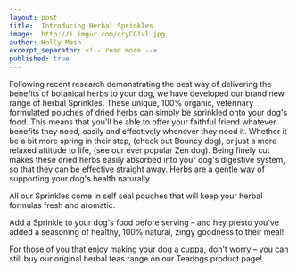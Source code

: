 ```yaml
---
layout: post
title:  Introducing Herbal Sprinkles 
image:  http://i.imgur.com/qryCG1vl.jpg
author: Holly Mash
excerpt_separator: <!-- read more -->
published: true
---
```


Following recent research demonstrating the best way of delivering the benefits of botanical herbs to your dog, we have developed our brand new range of herbal Sprinkles. These unique, 100% organic, veterinary formulated pouches of dried herbs can simply be sprinkled onto your dog's food. This means that you'll be able to offer your faithful friend whatever benefits they need, easily and effectively whenever they need it. <!-- read more -->Whether it be a bit more spring in their step, (check out Bouncy dog), or just a more relaxed attitude to life, (see our ever popular Zen dog). Being finely cut makes these dried herbs easily absorbed into your dog's digestive system, so that they can be effective straight away. Herbs are a gentle way of supporting your dog's health naturally. 

All our Sprinkles come in self seal pouches that will keep your herbal formulas fresh and aromatic. 

Add a Sprinkle to your dog's food before serving &ndash; and hey presto you've added a seasoning of healthy, 100% natural, zingy goodness to their meal! 

For those of you that enjoy making your dog a cuppa, don't worry – you can still buy our original herbal teas range on our Teadogs product page!
